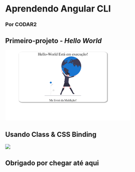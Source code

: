 # Aprendendo Angular CLI

### Por CODAR2

## Primeiro-projeto - *Hello World*

<img src="primeiro-projeto/src/assets/img/hello-world.png" style="width: 400px;">


## Usando Class & CSS Binding

<img src="data-binding/src/assets/img/DataBinding.gif" style="width:500px;"/>

## Obrigado por chegar até aqui
